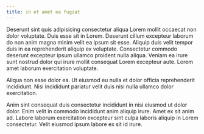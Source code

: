 ```yaml
---
title: in et amet ea fugiat
---
```


Deserunt sint quis adipisicing consectetur aliqua Lorem mollit occaecat non dolor voluptate. Duis esse sit in Lorem. Deserunt cillum excepteur laborum do non anim magna minim velit ea ipsum sit esse. Aliquip duis velit tempor duis in ea reprehenderit aliquip ex voluptate. Consectetur commodo deserunt excepteur ipsum ullamco proident nulla aliqua. Veniam ea irure sunt nostrud dolor qui irure mollit consequat Lorem excepteur aute. Lorem amet laborum exercitation voluptate.

Aliqua non esse dolor ea. Ut eiusmod eu nulla et dolor officia reprehenderit incididunt. Nisi incididunt pariatur velit duis nisi nulla ullamco dolor exercitation.

Anim sint consequat duis consectetur incididunt in nisi eiusmod ut dolor dolor. Enim velit in commodo incididunt anim aliquip irure. Amet ex sit anim ad. Labore laborum exercitation excepteur sint culpa laboris aliquip in Lorem consectetur. Velit eiusmod ipsum labore ex sit id irure.